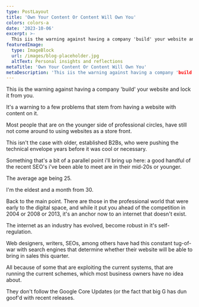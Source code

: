 ```yaml
---
type: PostLayout
title: 'Own Your Content Or Content Will Own You'
colors: colors-a
date: '2023-10-06'
excerpt: >-
  This iis the warning against having a company 'build' your website and lock it from you....
featuredImage:
  type: ImageBlock
  url: /images/blog-placeholder.jpg
  altText: Personal insights and reflections
metaTitle: 'Own Your Content Or Content Will Own You'
metaDescription: 'This iis the warning against having a company 'build' your website and lock it from you....'
---
```


This iis the warning against having a company 'build' your website and lock it from you.

It's a warning to a few problems that stem from having a website with content on it.

Most people that are on the younger side of professional circles, have still not come around to using websites as a store front. 

This isn't the case with older, established B2Bs, who were pushing the technical envelope years before it was cool or necessary. 

Something that's a bit of a parallel point i'll bring up here: a good handful of the recent SEO's i've been able to meet are in their mid-20s or younger.

The average age being 25.

I'm the eldest and a month from 30.

Back to the main point. There are those in the professional world that were early to the digital space, and while it put you ahead of the competition in 2004 or 2008 or 2013, it's an anchor now to an internet that doesn't exist.

The internet as an industry has evolved, become robust in it's self-regulation. 

Web designers, writers, SEOs, among others have had this constant tug-of-war with search engines that determine whether their website will be able to bring in sales this quarter. 

All because of some that are exploiting the current systems, that are running the current schemes, which most business owners have no idea about.

They don't follow the Google Core Updates (or the fact that big G has dun goof'd with recent releases.